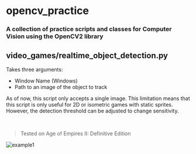 # opencv_practice

### A collection of practice scripts and classes for Computer Vision using the OpenCV2 library

## video_games/realtime_object_detection.py
Takes three arguments:
* Window Name (Windows)
* Path to an image of the object to track

As of now, this script only accepts a single image. This limitation means that this script is only useful for 2D or isometric games with static sprites. However, the detection threshold can be adjusted to change sensitivity.

<br>

> Tested on Age of Empires II: Definitive Edition

![example1](https://user-images.githubusercontent.com/14082640/194801979-29aea56f-ca2c-48eb-82f9-1616878d2d55.jpg)
